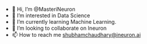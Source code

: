 - 👋 Hi, I’m @MasteriNeuron
- 👀 I’m interested in Data Science
- 🌱 I’m currently learning Machine Learning.
- 💞️ I’m looking to collaborate on Ineuron
- 📫 How to reach me shubhamchaudhary@ineuron.ai

<!---
MasteriNeuron/MasteriNeuron is a ✨ special ✨ repository because its `README.md` (this file) appears on your GitHub profile.
You can click the Preview link to take a look at your changes.
--->
